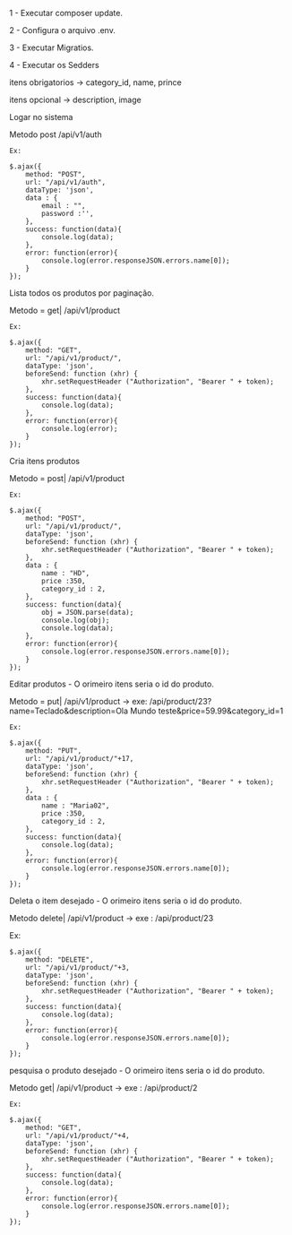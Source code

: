 1 - Executar composer update.

2 - Configura o arquivo .env.

3 - Executar Migratios.

4 - Executar os Sedders

itens obrigatorios	-> category_id, name, prince

itens opcional		-> description, image



Logar no sistema

Metodo post /api/v1/auth

    Ex:
    
    $.ajax({
        method: "POST",
        url: "/api/v1/auth",
        dataType: 'json',
        data : {
            email : "",
            password :'',            
        },
        success: function(data){
            console.log(data);                    
        },
        error: function(error){                    
            console.log(error.responseJSON.errors.name[0]);
        }
    });

Lista todos os produtos por paginação.

Metodo = get|	/api/v1/product

    Ex:
    
	$.ajax({
        method: "GET",
        url: "/api/v1/product/",
        dataType: 'json',
        beforeSend: function (xhr) {
            xhr.setRequestHeader ("Authorization", "Bearer " + token);
        },
        success: function(data){
            console.log(data);                    
        },
        error: function(error){                    
            console.log(error);
        }
    });

Cria itens produtos

Metodo = post|	/api/v1/product

    Ex:
    
	$.ajax({
        method: "POST",
        url: "/api/v1/product/",
        dataType: 'json',
        beforeSend: function (xhr) {
            xhr.setRequestHeader ("Authorization", "Bearer " + token);
        },
        data : {
            name : "HD",
            price :350,
            category_id : 2,
        },
        success: function(data){
            obj = JSON.parse(data);
            console.log(obj);
            console.log(data);                    
        },
        error: function(error){                    
            console.log(error.responseJSON.errors.name[0]);
        }
    });

Editar produtos - O orimeiro itens seria o id do produto.

Metodo = put|	/api/v1/product -> exe: /api/product/23?name=Teclado&description=Ola Mundo teste&price=59.99&category_id=1
    
    Ex:
    
	$.ajax({
        method: "PUT",
        url: "/api/v1/product/"+17,
        dataType: 'json',
        beforeSend: function (xhr) {
            xhr.setRequestHeader ("Authorization", "Bearer " + token);
        },
        data : {
            name : "Maria02",
            price :350,
            category_id : 2,
        },
        success: function(data){
            console.log(data);                    
        },
        error: function(error){                    
            console.log(error.responseJSON.errors.name[0]);
        }
    });

Deleta o item desejado - O orimeiro itens seria o id do produto.

Metodo delete|	/api/v1/product -> exe : /api/product/23 
   
   Ex:
    
 	$.ajax({
        method: "DELETE",
        url: "/api/v1/product/"+3,
        dataType: 'json',
        beforeSend: function (xhr) {
            xhr.setRequestHeader ("Authorization", "Bearer " + token);
        },
        success: function(data){
            console.log(data);                    
        },
        error: function(error){                    
            console.log(error.responseJSON.errors.name[0]);
        }
    });

pesquisa o produto desejado - O orimeiro itens seria o id do produto.

Metodo get|	/api/v1/product -> exe : /api/product/2 
    
    Ex:
    
	$.ajax({
        method: "GET",
        url: "/api/v1/product/"+4,
        dataType: 'json',
        beforeSend: function (xhr) {
            xhr.setRequestHeader ("Authorization", "Bearer " + token);
        },
        success: function(data){
            console.log(data);                    
        },
        error: function(error){                    
            console.log(error.responseJSON.errors.name[0]);
        }
    });	
    
